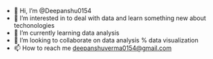 - 👋 Hi, I’m @Deepanshu0154
- 👀 I’m interested in to deal with data and learn something new about techonologies
- 🌱 I’m currently learning data analysis
- 💞️ I’m looking to collaborate on data analysis % data visualization
- 📫 How to reach me deepanshuverma0154@gmail.com

<!---
Deepanshu0154/Deepanshu0154 is a ✨ special ✨ repository because its `README.md` (this file) appears on your GitHub profile.
You can click the Preview link to take a look at your changes.
--->

